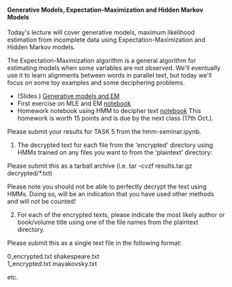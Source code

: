 #### Generative Models, Expectation-Maximization and Hidden Markov Models

Today's lecture will cover generative models, maximum likelihood estimation from incomplete data using Expectation-Maximization and Hidden Markov models.

The Expectation-Maximization algorithm is a general algorithm for estimating models when some variables are not observed. We'll eventually use it to learn alignments between words in parallel text, but today we'll focus on some toy examples and some deciphering problems.

* (Slides ) [Generative models and EM](https://github.com/yandexdataschool/nlp_course/blob/2019/week05_em/generative_models_and_em.pdf) 
* First exercise on MLE and EM [notebook](coins-seminar.ipynb)
* Homework notebook using HMM to decipher text [notebook](hmm-seminar.ipynb) This homework is worth 15 points and is due by the next class (17th Oct.).

Please submit your results for TASK 5 from the hmm-seminar.ipynb.

1. The decrypted text for each file from the 'encrypted' directory using HMMs trained on any files you want to from the 'plaintext' directory:

Please submit this as a tarball archive (i.e. tar -cvzf results.tar.gz decrypted/*.txt)

Please note you should not be able to perfectly decrypt the text using HMMs. Doing so, will be an indication that you have used other methods and will not be counted!

2. For each of the encrypted texts, please indicate the most likely author or book/volume title using one of the file names from the plaintext directory. 

Please submit this as a single text file in the following format:

0_encrypted.txt shakespeare.txt  
1_encrypted.txt mayakovsky.txt  

etc.


